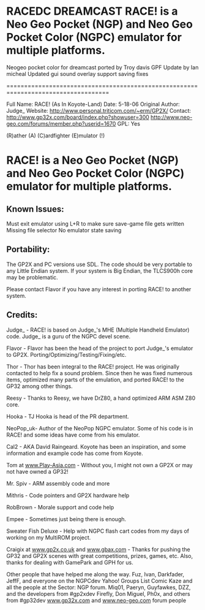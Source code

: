 # RACEDC DREAMCAST RACE! is a Neo Geo Pocket (NGP) and Neo Geo Pocket Color (NGPC) emulator for multiple platforms.
Neogeo pocket color for dreamcast ported by Troy davis GPF Update by Ian micheal
Updated gui sound overlay support saving fixes 


===================================================================================

Full Name:		RACE! (As In Koyote-Land)
Date:			5-18-06
Original Author:	Judge_
Website:		http://www.personal.triticom.com/~erm/GP2X/
Contact:		http://www.gp32x.com/board/index.php?showuser=300
                        http://www.neo-geo.com/forums/member.php?userid=1670
GPL:			Yes

(R)ather
(A)
(C)ardfighter
(E)mulator
(!)

RACE! is a Neo Geo Pocket (NGP) and Neo Geo Pocket Color (NGPC) emulator for
multiple platforms.
===================================================================================

Known Issues:
-------------
Must exit emulator using L+R to make sure save-game file gets written
Missing file selector
No emulator state saving


Portability:
------------
The GP2X and PC versions use SDL.  The code should be very portable to any
Little Endian system.  If your system is Big Endian, the TLCS900h core may
be problematic.

Please contact Flavor if you have any interest in porting RACE! to another system.


Credits:
--------
Judge_   - RACE! is based on Judge_'s MHE (Multiple Handheld Emulator) code.
           Judge_ is a guru of the NGPC devel scene.

Flavor   - Flavor has been the head of the project to port Judge_'s emulator
           to GP2X.  Porting/Optimizing/Testing/Fixing/etc.

Thor     - Thor has been integral to the RACE! project.  He was originally
           contacted to help fix a sound problem.  Since then he was fixed
           numerous items, optimized many parts of the emulation, and ported RACE! 
           to the GP32 among other things.

Reesy    - Thanks to Reesy, we have DrZ80, a hand optimized ARM ASM Z80 core.

Hooka    - TJ Hooka is head of the PR department.

NeoPop_uk- Author of the NeoPop NGPC emulator.  Some of his code is in RACE!
           and some ideas have come from his emulator.

Cal2     - AKA David Raingeard.  Koyote has been an inspiration, and some 
           information and example code has come from Koyote.

Tom at www.Play-Asia.com
         - Without you, I might not own a GP2X or may not have owned a GP32!

Mr. Spiv - ARM assembly code and more

Mithris  - Code pointers and GP2X hardware help

RobBrown - Morale support and code help

Empee    - Sometimes just being there is enough.

Sweater Fish Deluxe
         - Help with NGPC flash cart codes from my days of working on my
           MultiROM project.

Craigix at www.gp2x.co.uk and www.gbax.com
         - Thanks for pushing the GP32 and GP2X scenes with great competitions,
           prizes, games, etc.  Also, thanks for dealing with GamePark and GPH for us.

Other people that have helped me along the way.
           Fuz, Ivan, Darkfader, JeffF, and everyone on the NGPCdev Yahoo! Groups List
           Comic Kaze and all the people at the Sector: NGP forum.
           Miq01, Paeryn, Guyfawkes, DZZ, and the developers from #gp2xdev
           Firefly, Don Miguel, Ph0x, and others from #gp32dev
           www.gp32x.com and www.neo-geo.com forum people


